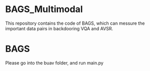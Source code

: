 # BAGS_Multimodal

This repository contains the code of BAGS, which can messure the important data pairs in backdooring VQA and AVSR.


# BAGS

Please go into the buav folder, and run main.py
